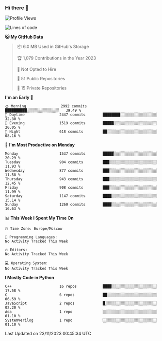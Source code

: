 ### Hi there 👋

<!--
**SemenMartynov/SemenMartynov** is a ✨ _special_ ✨ repository because its `README.md` (this file) appears on your GitHub profile.

Here are some ideas to get you started:

- 🔭 I’m currently working on ...
- 🌱 I’m currently learning ...
- 👯 I’m looking to collaborate on ...
- 🤔 I’m looking for help with ...
- 💬 Ask me about ...
- 📫 How to reach me: ...
- 😄 Pronouns: ...
- ⚡ Fun fact: ...
-->

<!--START_SECTION:waka-->
![Profile Views](http://img.shields.io/badge/Profile%20Views-3-blue)

![Lines of code](https://img.shields.io/badge/From%20Hello%20World%20I%27ve%20Written-6.8%20million%20lines%20of%20code-blue)

**🐱 My GitHub Data** 

> 📦 6.0 MB Used in GitHub's Storage 
 > 
> 🏆 1,079 Contributions in the Year 2023
 > 
> 🚫 Not Opted to Hire
 > 
> 📜 51 Public Repositories 
 > 
> 🔑 15 Private Repositories 
 > 
**I'm an Early 🐤** 

```text
🌞 Morning                2992 commits        ██████████░░░░░░░░░░░░░░░   39.49 % 
🌆 Daytime                2447 commits        ████████░░░░░░░░░░░░░░░░░   32.30 % 
🌃 Evening                1519 commits        █████░░░░░░░░░░░░░░░░░░░░   20.05 % 
🌙 Night                  618 commits         ██░░░░░░░░░░░░░░░░░░░░░░░   08.16 % 
```
📅 **I'm Most Productive on Monday** 

```text
Monday                   1537 commits        █████░░░░░░░░░░░░░░░░░░░░   20.29 % 
Tuesday                  904 commits         ███░░░░░░░░░░░░░░░░░░░░░░   11.93 % 
Wednesday                877 commits         ███░░░░░░░░░░░░░░░░░░░░░░   11.58 % 
Thursday                 943 commits         ███░░░░░░░░░░░░░░░░░░░░░░   12.45 % 
Friday                   908 commits         ███░░░░░░░░░░░░░░░░░░░░░░   11.99 % 
Saturday                 1147 commits        ████░░░░░░░░░░░░░░░░░░░░░   15.14 % 
Sunday                   1260 commits        ████░░░░░░░░░░░░░░░░░░░░░   16.63 % 
```


📊 **This Week I Spent My Time On** 

```text
🕑︎ Time Zone: Europe/Moscow

💬 Programming Languages: 
No Activity Tracked This Week

🔥 Editors: 
No Activity Tracked This Week

💻 Operating System: 
No Activity Tracked This Week
```

**I Mostly Code in Python** 

```text
C++                      16 repos            ████░░░░░░░░░░░░░░░░░░░░░   17.58 % 
C                        6 repos             ██░░░░░░░░░░░░░░░░░░░░░░░   06.59 % 
JavaScript               2 repos             █░░░░░░░░░░░░░░░░░░░░░░░░   02.20 % 
Ada                      1 repo              ░░░░░░░░░░░░░░░░░░░░░░░░░   01.10 % 
SystemVerilog            1 repo              ░░░░░░░░░░░░░░░░░░░░░░░░░   01.10 % 
```




 Last Updated on 23/11/2023 00:45:34 UTC
<!--END_SECTION:waka-->